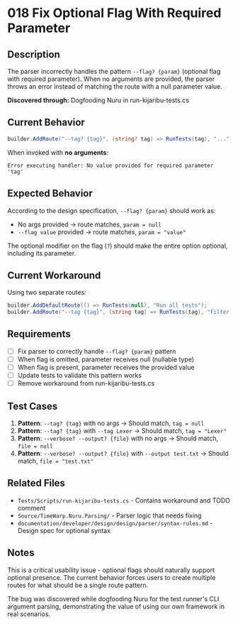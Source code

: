 # 018 Fix Optional Flag With Required Parameter

## Description

The parser incorrectly handles the pattern `--flag? {param}` (optional flag with required parameter). When no arguments are provided, the parser throws an error instead of matching the route with a null parameter value.

**Discovered through:** Dogfooding Nuru in run-kijaribu-tests.cs

## Current Behavior

```csharp
builder.AddRoute("--tag? {tag}", (string? tag) => RunTests(tag), "...");
```

When invoked with **no arguments**:
```
Error executing handler: No value provided for required parameter 'tag'
```

## Expected Behavior

According to the design specification, `--flag? {param}` should work as:
- No args provided → route matches, `param = null`
- `--flag value` provided → route matches, `param = "value"`

The optional modifier on the flag (`?`) should make the entire option optional, including its parameter.

## Current Workaround

Using two separate routes:
```csharp
builder.AddDefaultRoute(() => RunTests(null), "Run all tests");
builder.AddRoute("--tag {tag}", (string tag) => RunTests(tag), "Filter by tag");
```

## Requirements

- [ ] Fix parser to correctly handle `--flag? {param}` pattern
- [ ] When flag is omitted, parameter receives null (nullable type)
- [ ] When flag is present, parameter receives the provided value
- [ ] Update tests to validate this pattern works
- [ ] Remove workaround from run-kijaribu-tests.cs

## Test Cases

1. **Pattern**: `--tag? {tag}` with no args → Should match, `tag = null`
2. **Pattern**: `--tag? {tag}` with `--tag Lexer` → Should match, `tag = "Lexer"`
3. **Pattern**: `--verbose? --output? {file}` with no args → Should match, `file = null`
4. **Pattern**: `--verbose? --output? {file}` with `--output test.txt` → Should match, `file = "test.txt"`

## Related Files

- `Tests/Scripts/run-kijaribu-tests.cs` - Contains workaround and TODO comment
- `Source/TimeWarp.Nuru.Parsing/` - Parser logic that needs fixing
- `documentation/developer/design/design/parser/syntax-rules.md` - Design spec for optional syntax

## Notes

This is a critical usability issue - optional flags should naturally support optional presence. The current behavior forces users to create multiple routes for what should be a single route pattern.

The bug was discovered while dogfooding Nuru for the test runner's CLI argument parsing, demonstrating the value of using our own framework in real scenarios.
